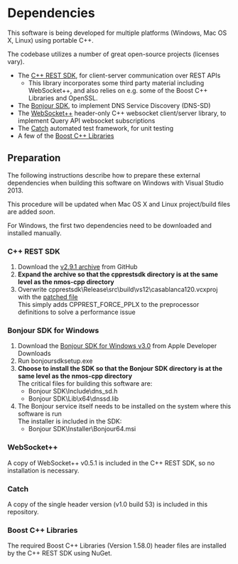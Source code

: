 # Dependencies

This software is being developed for multiple platforms (Windows, Mac OS X, Linux) using portable C++.

The codebase utilizes a number of great open-source projects (licenses vary).

- The [C++ REST SDK](https://github.com/Microsoft/cpprestsdk), for client-server communication over REST APIs
    - This library incorporates some third party material including WebSocket++, and also relies on e.g. some of the Boost C++ Libraries and OpenSSL.
- The [Bonjour SDK](https://developer.apple.com/bonjour/), to implement DNS Service Discovery (DNS-SD)
- The [WebSocket++](https://github.com/zaphoyd/websocketpp) header-only C++ websocket client/server library, to implement Query API websocket subscriptions
- The [Catch](https://github.com/philsquared/Catch) automated test framework, for unit testing
- A few of the [Boost C++ Libraries](http://www.boost.org/)

## Preparation

The following instructions describe how to prepare these external dependencies when building this software on Windows with Visual Studio 2013.

This procedure will be updated when Mac OS X and Linux project/build files are added *soon*.

For Windows, the first two dependencies need to be downloaded and installed manually.

### C++ REST SDK

1. Download the [v2.9.1 archive](https://github.com/Microsoft/cpprestsdk/archive/v2.9.1.zip) from GitHub
2. **Expand the archive so that the cpprestsdk directory is at the same level as the nmos-cpp directory**
3. Overwrite cpprestsdk\Release\src\build\vs12\casablanca120.vcxproj with the [patched file](../Downloads/cpprestsdk-patches/Release/src/build/vs12/casablanca120.vcxproj)  
   This simply adds CPPREST_FORCE_PPLX to the preprocessor definitions to solve a performance issue

### Bonjour SDK for Windows

1. Download the [Bonjour SDK for Windows v3.0](https://developer.apple.com/download/more/?=Bonjour%20SDK%20for%20Windows) from Apple Developer Downloads
2. Run bonjoursdksetup.exe
3. **Choose to install the SDK so that the Bonjour SDK directory is at the same level as the nmos-cpp directory**  
   The critical files for building this software are:
   - Bonjour SDK\Include\dns_sd.h
   - Bonjour SDK\Lib\x64\dnssd.lib
4. The Bonjour service itself needs to be installed on the system where this software is run  
   The installer is included in the SDK:
   - Bonjour SDK\Installer\Bonjour64.msi

### WebSocket++

A copy of WebSocket++ v0.5.1 is included in the C++ REST SDK, so no installation is necessary.

### Catch

A copy of the single header version (v1.0 build 53) is included in this repository.

### Boost C++ Libraries

The required Boost C++ Libraries (Version 1.58.0) header files are installed by the C++ REST SDK using NuGet.
